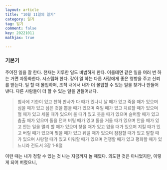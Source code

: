 ```yaml
---
layout: article
title: "10월 11일의 일기"
category: 일기
tag: 일기
comment: false
key: 20221011
mathjax: true

---
```


### 기본기
주어진 일을 잘 한다. 천재는 지루한 일도 비범하게 한다. 이를테면 같은 일을 여러 번 하는 거면 자동화한다. 시스템화 한다. 같이 일 하는 다른 사람에게 좋은 영향을 주고 신뢰를 받는다. 일 할 때 몰입하며, 조직 내에서 내가 더 몰입할 수 있는 일을 찾거나 만들어낸다. 다른 사람들이 더 할 수 있는 일을 만들어낸다.

>범사에 기한이 있고 천하 만사가 다 때가 있나니
>날 때가 있고 죽을 때가 있으며 심을 때가 있고 심은 것을 뽑을 때가 있으며
>죽일 때가 있고 치료할 때가 있으며 헐 때가 있고 세울 때가 있으며
>울 때가 있고 웃을 때가 있으며 슬퍼할 때가 있고 춤출 때가 있으며
>돌을 던져 버릴 때가 있고 돌을 거둘 때가 있으며 안을 때가 있고 안는 일을 멀리 할 때가 있으며
>찾을 때가 있고 잃을 때가 있으며 지킬 때가 있고 버릴 때가 있으며
>찢을 때가 있고 꿰맬 때가 있으며 잠잠할 때가 있고 말할 때가 있으며
>사랑할 때가 있고 미워할 때가 있으며 전쟁할 때가 있고 평화할 때가 있느니라
> 전도서 3장 1-8절

이런 때는 내가 정할 수 있는 것 
나는 지금까지 놀 때였다. 의도한 것은 아니었지만, 이렇게 되어 버렸으니,